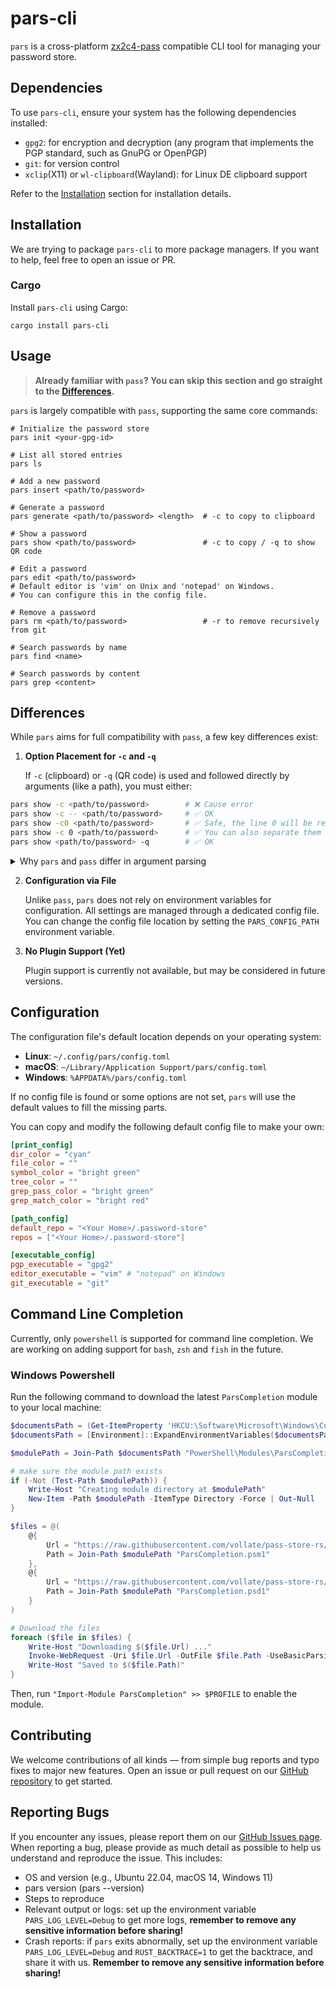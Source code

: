 # pars-cli

`pars` is a cross-platform [zx2c4-pass](https://www.passwordstore.org/) compatible CLI tool for managing your password store.

## Dependencies

To use `pars-cli`, ensure your system has the following dependencies installed:

- `gpg2`: for encryption and decryption (any program that implements the PGP standard, such as GnuPG or OpenPGP)
- `git`: for version control
- `xclip`(X11) or `wl-clipboard`(Wayland): for Linux DE clipboard support

Refer to the [Installation](#installation) section for installation details.

## Installation

We are trying to package `pars-cli` to more package managers. If you want to help, feel free to open an issue or PR.

<!--### Package Manager-->

<!--#### Arch Linux-->

<!--You can install `pars` from the AUR using your favorite AUR helper. For example, with `yay`-->

<!--```shell-->
<!--yay -S pars-cli-->
<!--```-->

<!--or `paru`:-->

<!--```shell-->
<!--paru -S pars-cli-->
<!--```-->

<!--#### MacOS-->

<!--You can install `pars` from the [homebrew](https://brew.sh/) using the following command:-->

<!--```shell-->
<!--brew tap pars-->
<!--brew install pars-cli-->
<!--```-->
<!--[>todo<]-->

<!--#### Windows-->

<!--You can install `pars` from the [scoop](https://scoop.sh/) using the following command:-->

<!--```shell-->
<!--scoop add bucket xxxx-->
<!--scoop install pars-cli-->
<!--```-->
### Cargo

Install `pars-cli` using Cargo:

```shell
cargo install pars-cli
```

<!-- Additional package manager instructions (AUR, Homebrew, Scoop) to be added here -->

## Usage

> **Already familiar with `pass`? You can skip this section and go straight to the [Differences](#differences).**

`pars` is largely compatible with `pass`, supporting the same core commands:

```shell
# Initialize the password store
pars init <your-gpg-id>

# List all stored entries
pars ls

# Add a new password
pars insert <path/to/password>

# Generate a password
pars generate <path/to/password> <length>  # -c to copy to clipboard

# Show a password
pars show <path/to/password>               # -c to copy / -q to show QR code

# Edit a password
pars edit <path/to/password>
# Default editor is 'vim' on Unix and 'notepad' on Windows.
# You can configure this in the config file.

# Remove a password
pars rm <path/to/password>                 # -r to remove recursively from git

# Search passwords by name
pars find <name>

# Search passwords by content
pars grep <content>
```

## Differences

While `pars` aims for full compatibility with `pass`, a few key differences exist:

1. **Option Placement for `-c` and `-q`**

   If `-c` (clipboard) or `-q` (QR code) is used and followed directly by arguments (like a path), you must either:

```sh
pars show -c <path/to/password>        # ❌ Cause error
pars show -c -- <path/to/password>     # ✅ OK
pars show -c0 <path/to/password>       # ✅ Safe, the line 0 will be regarded as the frist line
pars show -c 0 <path/to/password>      # ✅ You can also separate them
pars show <path/to/password> -q        # ✅ OK
```

<details>
<summary>Why <code>pars</code> and <code>pass</code> differ in argument parsing</summary>
<div>
<p><code>pars</code> uses the <a href="https://docs.rs/clap">Rust Clap</a> library for parsing command-line arguments. Clap is a modern, strongly typed argument parser that conforms to POSIX standards. It enforces clear separation between options and positional arguments, especially when options accept optional values or multiple values.</p>

<p>In contrast, <code>pass</code> is written in Bash and parses arguments manually using shell constructs like <code>shift</code>, <code>case</code>, and <code>getopts</code>. This gives <code>pass</code> more lenient and flexible handling of ambiguous argument positions, but it also results in inconsistent behavior between versions or environments.</p>

<p>Because of these fundamental differences, some <code>pass</code>-style invocations must be adjusted slightly when used with <code>pars</code>.</p>
</div>
</details>

2. **Configuration via File**

   Unlike `pass`, `pars` does not rely on environment variables for configuration. All settings are managed through a dedicated config file. You can change the config file location by setting the `PARS_CONFIG_PATH` environment variable.

3. **No Plugin Support (Yet)**

   Plugin support is currently not available, but may be considered in future versions.

## Configuration

The configuration file's default location depends on your operating system:

- **Linux**: `~/.config/pars/config.toml`
- **macOS**: `~/Library/Application Support/pars/config.toml`
- **Windows**: `%APPDATA%/pars/config.toml`

If no config file is found or some options are not set, `pars` will use the default values to fill the missing parts.

You can copy and modify the following default config file to make your own:

```toml
[print_config]
dir_color = "cyan"
file_color = ""
symbol_color = "bright green"
tree_color = ""
grep_pass_color = "bright green"
grep_match_color = "bright red"

[path_config]
default_repo = "<Your Home>/.password-store"
repos = ["<Your Home>/.password-store"]

[executable_config]
pgp_executable = "gpg2"
editor_executable = "vim" # "notepad" on Windows
git_executable = "git"
```

## Command Line Completion

Currently, only `powershell` is supported for command line completion. We are working on adding support for `bash`, `zsh` and `fish` in the future.

### Windows Powershell

Run the following command to download the latest `ParsCompletion` module to your local machine:

```powershell
$documentsPath = (Get-ItemProperty 'HKCU:\Software\Microsoft\Windows\CurrentVersion\Explorer\User Shell Folders').Personal
$documentsPath = [Environment]::ExpandEnvironmentVariables($documentsPath)

$modulePath = Join-Path $documentsPath "PowerShell\Modules\ParsCompletion"

# make sure the module path exists
if (-Not (Test-Path $modulePath)) {
    Write-Host "Creating module directory at $modulePath"
    New-Item -Path $modulePath -ItemType Directory -Force | Out-Null
}

$files = @(
    @{
        Url = "https://raw.githubusercontent.com/vollate/pass-store-rs/refs/heads/main/completion/pwsh/ParsCompletion.psm1"
        Path = Join-Path $modulePath "ParsCompletion.psm1"
    },
    @{
        Url = "https://raw.githubusercontent.com/vollate/pass-store-rs/refs/heads/main/completion/pwsh/ParsCompletion.psd1"
        Path = Join-Path $modulePath "ParsCompletion.psd1"
    }
)

# Download the files
foreach ($file in $files) {
    Write-Host "Downloading $($file.Url) ..."
    Invoke-WebRequest -Uri $file.Url -OutFile $file.Path -UseBasicParsing
    Write-Host "Saved to $($file.Path)"
}
```

Then, run `"Import-Module ParsCompletion" >> $PROFILE` to enable the module.

## Contributing

We welcome contributions of all kinds — from simple bug reports and typo fixes to major new features. Open an issue or pull request on our [GitHub repository](https://github.com/vollate/pass-store-rs) to get started.
<!-- How to format -->

## Reporting Bugs

If you encounter any issues, please report them on our [GitHub Issues page](https://github.com/vollate/pass-store-rs/issues). When reporting a bug, please provide as much detail as possible to help us understand and reproduce the issue. This includes:

- OS and version (e.g., Ubuntu 22.04, macOS 14, Windows 11)
- pars version (pars --version)
- Steps to reproduce
- Relevant output or logs: set up the environment variable `PARS_LOG_LEVEL=Debug` to get more logs, **remember to remove any sensitive information before sharing!**
- Crash reports: if `pars` exits abnormally, set up the environment variable `PARS_LOG_LEVEL=Debug` and `RUST_BACKTRACE=1` to get the backtrace, and share it with us. **Remember to remove any sensitive information before sharing!**
  

